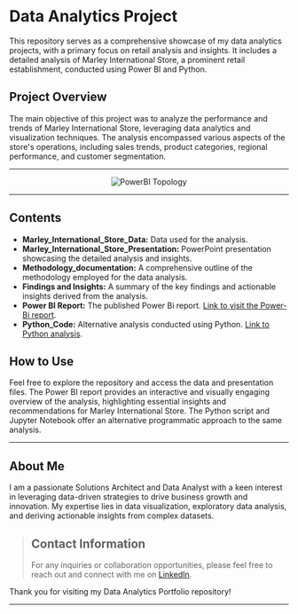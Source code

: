 # Data Analytics Project

This repository serves as a comprehensive showcase of my data analytics projects, with a primary focus on retail analysis and insights. It includes a detailed analysis of Marley International Store, a prominent retail establishment, conducted using Power BI and Python.

## Project Overview

The main objective of this project was to analyze the performance and trends of Marley International Store, leveraging data analytics and visualization techniques. The analysis encompassed various aspects of the store's operations, including sales trends, product categories, regional performance, and customer segmentation.

---

<p align="center">
    <img src="https://github.com/kevinndungu-source/Data-Analytics-Project/assets/114335263/4a3259f4-d8ac-4e18-a86b-95d416ec25e2" alt="PowerBI Topology">
</p>

---

## Contents

- **Marley_International_Store_Data:** Data used for the analysis.
- **Marley_International_Store_Presentation:** PowerPoint presentation showcasing the detailed analysis and insights.
- **Methodology_documentation:** A comprehensive outline of the methodology employed for the data analysis.
- **Findings and Insights:** A summary of the key findings and actionable insights derived from the analysis.
- **Power BI Report:** The published Power Bi report. [Link to visit the Power-Bi report](https://app.powerbi.com/view?r=eyJrIjoiOWE4NjQyOGQtMjAxNi00YTgyLWEwM2YtY2E0NWVmNGE4ZjJhIiwidCI6IjFkZWZiYjE3LTgzODAtNDY1Yy1iNDZiLWIxZWQxNzA3YTIxNyJ9&embedImagePlaceholder=true).
- **Python_Code:** Alternative analysis conducted using Python. [Link to Python analysis](https://github.com/kevinndungu-source/Data_Analytics_Project/tree/main/Analysis_using_Python).

## How to Use

Feel free to explore the repository and access the data and presentation files. The Power BI report provides an interactive and visually engaging overview of the analysis, highlighting essential insights and recommendations for Marley International Store. The Python script and Jupyter Notebook offer an alternative programmatic approach to the same analysis.

---

## About Me

I am a passionate Solutions Architect and Data Analyst with a keen interest in leveraging data-driven strategies to drive business growth and innovation. My expertise lies in data visualization, exploratory data analysis, and deriving actionable insights from complex datasets.

>## Contact Information
>
>For any inquiries or collaboration opportunities, please feel free to reach out and connect with me on [LinkedIn](https://www.linkedin.com/in/kevinndungu789/).
>
>
Thank you for visiting my Data Analytics Portfolio repository!

---
